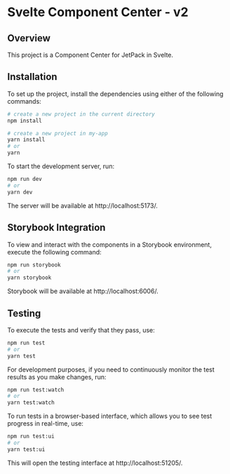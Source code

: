 # Svelte Component Center - v2

## Overview 

This project is a Component Center for JetPack in Svelte.

## Installation

To set up the project, install the dependencies using either of the following commands:

```bash
# create a new project in the current directory
npm install

# create a new project in my-app
yarn install 
# or 
yarn
```
To start the development server, run:

```bash
npm run dev 
# or
yarn dev

```

The server will be available at http://localhost:5173/.

## Storybook Integration

To view and interact with the components in a Storybook environment, execute the following command:

```bash
npm run storybook
# or
yarn storybook
```
Storybook will be available at http://localhost:6006/.
## Testing

To execute the tests and verify that they pass, use:

```bash 
npm run test
# or
yarn test
```

For development purposes, if you need to continuously monitor the test results as you make changes, run:

``` bash
npm run test:watch
# or
yarn test:watch
```

To run tests in a browser-based interface, which allows you to see test progress in real-time, use:

```bash 
npm run test:ui
# or
yarn test:ui

```

This will open the testing interface at http://localhost:51205/.

